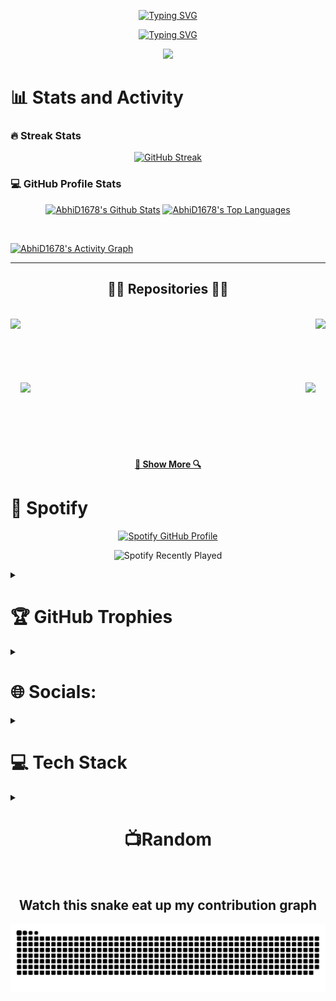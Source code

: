 <p align='center'>
    <a href="https://git.io/typing-svg">
    <img src="https://readme-typing-svg.demolab.com?font=Fira+Code&size=50&duration=5&pause=100000&color=217397&center=true&vCenter=true&repeat=false&random=false&width=800&height=100&lines=Abhishek+Dubey" alt="Typing SVG">
</a>
</p>


<a href="">
    <p align='center' >
    <img src="https://readme-typing-svg.demolab.com?font=Fira+Code&size=42&pause=1000&color=298EBA&center=true&vCenter=true&random=false&width=800&lines=Full-Stack+Web+Developer;Video+Editor;A+Budding+Engineer;Always+Learning+New+Things;Looking+to+Collaborate" alt="Typing SVG">
    </p>
</a>
    

<p align='center' >
    <img src="https://visitcount.itsvg.in/api?id=abhid1678&icon=0&color=0" />
</p>
<p align='center' >
  <summary><h1>📊 Stats and Activity</h1></summary>


  <h3>🔥 Streak Stats</h3>
      <p align='center' >
        <a href="https://git.io/streak-stats"><img src="https://streak-stats.demolab.com?user=AbhiD1678&theme=blue-green&currStreakNum=69A9EB" alt="GitHub Streak" /></a>
      </p>
    


  <h3>💻 GitHub Profile Stats</h3>
      <p align='center' >
        <a href=""><img alt="AbhiD1678's Github Stats" src="https://github-readme-stats-abhid1678.vercel.app/api?username=abhid1678&theme=blue-green&hide_border=false&include_all_commits=true&count_private=true" height="192px"/></a>
          <a href=""><img alt="AbhiD1678's Top Languages" src="https://github-readme-stats-abhid1678.vercel.app/api/top-langs/?username=AbhiD1678&langs_count=8&layout=compact&theme=react&hide=jupyter%20Notebook,Roff,php" height="192px"/></a>
  </p>
  <br/>
  
  <a href=""><img alt="AbhiD1678's Activity Graph" src="https://github-readme-activity-graph.vercel.app/graph?username=AbhiD1678&theme=react-dark" /></a>



<hr>

<h2 align="center">👨‍💻 Repositories 👨‍💻</h2>
<br>
<div width="100%" align="center">
  <a align="left" href="https://github.com/AbhiD1678/CryptoWorld" title="CryptoWorld"><img align="left" height="115" src="https://github-readme-stats.vercel.app/api/pin/?username=AbhiD1678&repo=CryptoWorld&theme=react&border_color=61dafb&border_radius=10"></a>
  <a align="right" href="https://github.com/AbhiD1678/Lyriks" title="Lyriks"><img align="right" height="115" src="https://github-readme-stats.vercel.app/api/pin/?username=AbhiD1678&repo=Lyriks&theme=react&border_color=61dafb&border_radius=10"></a>
</div>
<br/><br/><br/><br/><br/><br/>
<div width="100%" align="center">
  <a align="left" href="https://github.com/AbhiD1678/Youtube_Clone" title="Youtube-Clone"><img align="left" height="115" src="https://github-readme-stats.vercel.app/api/pin/?username=AbhiD1678&repo=Youtube_Clone&theme=react&border_color=61dafb&border_radius=10"></a>
  <a align="right" href="https://github.com/AbhiD1678/Ai-Summary" title="Ai-Summariser"><img align="right" height="115" src="https://github-readme-stats.vercel.app/api/pin/?username=AbhiD1678&repo=Ai-Summary&theme=react&border_color=61dafb&border_radius=10"></a>
</div>
<br/><br/><br/><br/><br/><br/>


<h4 align="center">
  <a href="https://github.com/AbhiD1678?tab=repositories" title="Show Repositories">🔎 Show More 🔍</a>
</h4>

<p align='center'>
  <summary><h1>🎵 Spotify</h1></summary>
    <p align='center'>
    <a href="https://spotify-github-profile.vercel.app/api/view?uid=31opa3k6srkqvwzqh2gmpglwzxx4&redirect=true">
      <img src="https://spotify-github-profile.vercel.app/api/view?uid=31opa3k6srkqvwzqh2gmpglwzxx4&cover_image=true&theme=novatorem&show_offline=true&background_color=121212&interchange=true" alt="Spotify GitHub Profile">
    </a>
  </p>
  <p align='center'>
    <img src="https://spotify-recently-played-readme.vercel.app/api?user=31opa3k6srkqvwzqh2gmpglwzxx4&count=5&unique={true|1|on|yes}" alt="Spotify Recently Played" />
  </p>

  

</p>




<details>
    <summary><h1>🏆 GitHub Trophies</h1></summary>
            <p align='center'>
                        <img src='https://github-profile-trophy.vercel.app/?username=abhid1678&theme=darkhub&no-frame=false&no-bg=false&margin-w=4' />
            </p>
            
</details>




            

<details>
            <summary><h1>🌐 Socials:</h1></summary>
            <p align='center'>
            <a href='https://instagram.com/Abhid1678'>
            <img src='https://img.shields.io/badge/Instagram-%23E4405F.svg?logo=Instagram&logoColor=white)'/>
            </a>
            <a href='https://linkedin.com/in/abhishek-v-dubey'>
            <img src='https://img.shields.io/badge/LinkedIn-%230077B5.svg?logo=linkedin&logoColor=white' />
            </a>
            </p>
</details>


<details>
            <summary><h1>💻 Tech Stack</h1></summary>
            <p align='center' >
            <img src='https://img.shields.io/badge/c++-%2300599C.svg?style=for-the-badge&logo=c%2B%2B&logoColor=white'/>
            <img src='https://img.shields.io/badge/css3-%231572B6.svg?style=for-the-badge&logo=css3&logoColor=white'/>
            <img src='https://img.shields.io/badge/html5-%23E34F26.svg?style=for-the-badge&logo=html5&logoColor=white'/>
            <img src='https://img.shields.io/badge/javascript-%23323330.svg?style=for-the-badge&logo=javascript&logoColor=%23F7DF1E'/>
            <img src='https://img.shields.io/badge/Babel-F9DC3e?style=for-the-badge&logo=babel&logoColor=black'/>
            <img src='https://img.shields.io/badge/python-3670A0?style=for-the-badge&logo=python&logoColor=ffdd54'/>
            <img src='https://img.shields.io/badge/typescript-%23007ACC.svg?style=for-the-badge&logo=typescript&logoColor=white'/>
            <img src='https://img.shields.io/badge/Anaconda-%2344A833.svg?style=for-the-badge&logo=anaconda&logoColor=white'/>
            <img src='https://img.shields.io/badge/bootstrap-%23563D7C.svg?style=for-the-badge&logo=bootstrap&logoColor=white'/>
            <img src='https://img.shields.io/badge/chart.js-F5788D.svg?style=for-the-badge&logo=chart.js&logoColor=white'/>
            <img src='https://img.shields.io/badge/chakra-%234ED1C5.svg?style=for-the-badge&logo=chakraui&logoColor=white'/>
            <img src='https://img.shields.io/badge/express.js-%23404d59.svg?style=for-the-badge&logo=express&logoColor=%2361DAFB'/>
            <img src='https://img.shields.io/badge/NPM-%23000000.svg?style=for-the-badge&logo=npm&logoColor=white'/>
            <img src='https://img.shields.io/badge/Next-black?style=for-the-badge&logo=next.js&logoColor=white'/>
            <img src='https://img.shields.io/badge/node.js-6DA55F?style=for-the-badge&logo=node.js&logoColor=white'/>
             <img src='https://img.shields.io/badge/Postman-FF6C37?style=for-the-badge&logo=postman&logoColor=white'/>
            <img src='https://img.shields.io/badge/GitHub-%23121011.svg?style=for-the-badge&logo=github&logoColor=white'/>
            <img src='https://img.shields.io/badge/Git-fc6d26?style=for-the-badge&logo=git&logoColor=white'/>
            <img src='https://img.shields.io/badge/react-%2320232a.svg?style=for-the-badge&logo=react&logoColor=%2361DAFB'/>
            <img src='https://img.shields.io/badge/react_native-%2320232a.svg?style=for-the-badge&logo=react&logoColor=%2361DAFB'/>
            <img src='https://img.shields.io/badge/React_Router-CA4245?style=for-the-badge&logo=react-router&logoColor=white'/>
            <img src='https://img.shields.io/badge/redux-%23593d88.svg?style=for-the-badge&logo=redux&logoColor=white'/>
            <img src='https://img.shields.io/badge/tailwindcss-%2338B2AC.svg?style=for-the-badge&logo=tailwind-css&logoColor=white'/>
            <img src='https://img.shields.io/badge/threejs-black?style=for-the-badge&logo=three.js&logoColor=white'/>
            <img src='https://img.shields.io/badge/mysql-%2300f.svg?style=for-the-badge&logo=mysql&logoColor=white'/>
            <img src='https://img.shields.io/badge/Adobe%20After%20Effects-9999FF.svg?style=for-the-badge&logo=Adobe%20After%20Effects&logoColor=white'/>
            <img src='https://img.shields.io/badge/adobephotoshop-%2331A8FF.svg?style=for-the-badge&logo=adobephotoshop&logoColor=white'/>
            <img src='https://img.shields.io/badge/Adobe%20Premiere%20Pro-9999FF.svg?style=for-the-badge&logo=Adobe%20Premiere%20Pro&logoColor=white'/>
            </p>
</details>


<details>
    <summary><h1 style="text-align: center;">📺Random</h1></summary>
    <h3>Random Dev Quote</h3>
    <p align="center">
        <a>
            <img src="https://quotes-github-readme.vercel.app/api?type=horizontal&theme=radical"/>
        </a>
    </p>
    <h3>Random Dev Meme</h3>
    <p align="center">
        <a>
            <img src="https://randommeme-five.vercel.app/" style="height: 400px;"/>
        </a>
    </p>
</details>

<br/>


<summary><h2 style="text-align: center;">Watch this snake eat up my contribution graph</h2></summary>
    <p align="center">
        <picture>
            <source media="(prefers-color-scheme: dark)" srcset="https://raw.githubusercontent.com/AbhiD1678/AbhiD1678/output/github-contribution-grid-snake-dark.svg">
            <source media="(prefers-color-scheme: light)" srcset="https://raw.githubusercontent.com/AbhiD1678/AbhiD1678/output/github-contribution-grid-snake.svg">
            <img alt="github contribution grid snake animation" src="https://raw.githubusercontent.com/AbhiD1678/AbhiD1678/output/github-contribution-grid-snake.svg">
        </picture>
    </p>


